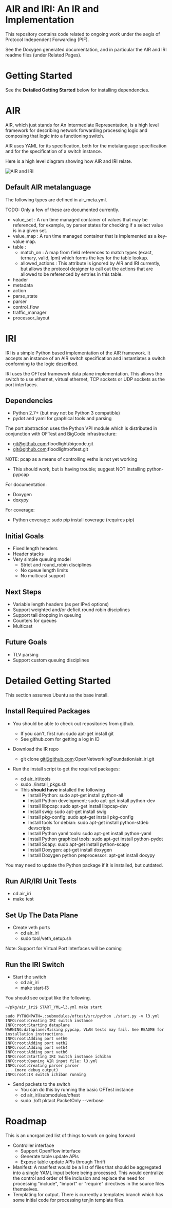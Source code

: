 AIR and IRI: An IR and Implementation
=====================================

This repository contains code related to ongoing work under the
aegis of Protocol Independent Forwarding (PIF).

See the Doxygen generated documentation, and in particular the AIR and
IRI readme files (under Related Pages).

Getting Started
========

See the **Detailed Getting Started** below for installing dependencies.

AIR
===

AIR, which just stands for An Intermediate Representation, is a high
level framework for describing network forwarding processing logic
and composing that logic into a functioning switch.

AIR uses YAML for its specification, both for the metalanguage
specification and for the specification of a switch instance.

Here is a high level diagram showing how AIR and IRI relate.

![AIR and IRI](img/air_arch_web.png)



Default AIR metalanguage
------------

The following types are defined in air_meta.yml.  

TODO: Only a few of these are documented currently.

- value_set : A run time managed container of values that may
be referenced, for example, by parser states for checking if a
select value is in a given set.
- value_map : A run time managed container that is implemented
as a key-value map.
- table :
  - match_on : A map from field references to match types (exact,
ternary, valid, lpm) which forms the key for the table lookup.
  - allowed_actions : This attribute is ignored by AIR and IRI currently,
but allows the protocol designer to call out the actions that are allowed
to be referenced by entries in this table.
- header
- metadata
- action
- parse_state
- parser
- control_flow
- traffic_manager
- processor_layout



IRI
===

IRI is a simple Python based implementation of the AIR framework. It
accepts an instance of an AIR switch specification and instantiates
a switch conforming to the logic described.

IRI uses the OFTest framework data plane implementation. This allows
the switch to use ethernet, virtual ethernet, TCP sockets or UDP
sockets as the port interfaces.

Dependencies
------------

- Python 2.7+ (but may not be Python 3 compatible)
- pydot and yaml for graphical tools and parsing

The port abstraction uses the Python VPI module which is distributed
in conjunction with OFTest and BigCode infrastructure:
- git@github.com:floodlight/bigcode.git
- git@github.com:floodlight/oftest.git

NOTE: pcap as a means of controlling veths is not yet working
- This should work, but is having trouble; suggest NOT installing python-pypcap

For documentation:
- Doxygen
- doxypy

For coverage:
- Python coverage: sudo pip install coverage (requires pip)

Initial Goals
-------------

- Fixed length headers
- Header stacks
- Very simple queuing model 
  - Strict and round_robin disciplines
  - No queue length limits
  - No multicast support

Next Steps
----------

- Variable length headers (as per IPv4 options)
- Support weighted and/or deficit round robin disciplines
- Support tail dropping in queuing
- Counters for queues
- Multicast

Future Goals
------------

- TLV parsing
- Support custom queuing disciplines


Detailed Getting Started
============

This section assumes Ubuntu as the base install.

Install Required Packages
----------

- You should be able to check out repositories from github.
  - If you can't, first run: sudo apt-get install git
  - See github.com for getting a log in ID

- Download the IR repo
  - git clone git@github.com:OpenNetworkingFoundation/air_iri.git

- Run the install script to get the required packages:
  - cd air_iri/tools
  - sudo ./install_pkgs.sh
  - This **should have** installed the following 
    - Install Python: sudo apt-get install python-all
    - Install Python development: sudo apt-get install python-dev
    - Install libpcap: sudo apt-get install libpcap-dev
    - Install swig: sudo apt-get install swig
    - Install pkg-config: sudo apt-get install pkg-config
    - Install tools for debian: sudo apt-get install python-stdeb devscripts
    - Install Python yaml tools: sudo apt-get install python-yaml
    - Install Python graphical tools: sudo apt-get install python-pydot 
    - Install Scapy: sudo apt-get install python-scapy 
    - Install Doxygen: apt-get install doxygen
    - Install Doxygen python preprocessor: apt-get install doxypy

You may need to update the Python package if it is installed, but outdated.

Run AIR/IRI Unit Tests
-------

- cd air_iri
- make test


Set Up The Data Plane
-------

- Create veth ports
  - cd air_iri
  - sudo tool/veth_setup.sh

Note: Support for Virtual Port Interfaces will be coming

Run the IRI Switch
-------

- Start the switch
  - cd air_iri
  - make start-l3

You should see output like the following.

    ~/pkg/air_iri$ START_YML=l3.yml make start

    sudo PYTHONPATH=.:submodules/oftest/src/python ./start.py -v l3.yml
    INFO:root:Creating IRI switch instance
    INFO:root:Starting dataplane
    WARNING:dataplane:Missing pypcap, VLAN tests may fail. See README for installation instructions.
    INFO:root:Adding port veth0
    INFO:root:Adding port veth2
    INFO:root:Adding port veth4
    INFO:root:Adding port veth6
    INFO:root:Starting IRI Switch instance ichiban
    INFO:root:Opening AIR input file: l3.yml
    INFO:root:Creating parser parser
    ... (more debug output)
    INFO:root:IR switch ichiban running

- Send packets to the switch 
  - You can do this by running the basic OFTest instance
  - cd air_iri/submodules/oftest
  - sudo ./oft pktact.PacketOnly --verbose


Roadmap
========

This is an unorganized list of things to work on going forward

- Controller interface
  - Support OpenFlow interface
  - Generate table update APIs
  - Expose table update APIs through Thrift
- Manifest: A manifest would be a list of files that should
be aggregated into a single YAML input before being processed.
This would centralize the control and order of file inclusion
and replace the need for processing "include", "import" or
"require" directives in the source files themselves. 
- Templating for output. There is currently a templates branch
which has some initial code for processing tenjin template
files.

